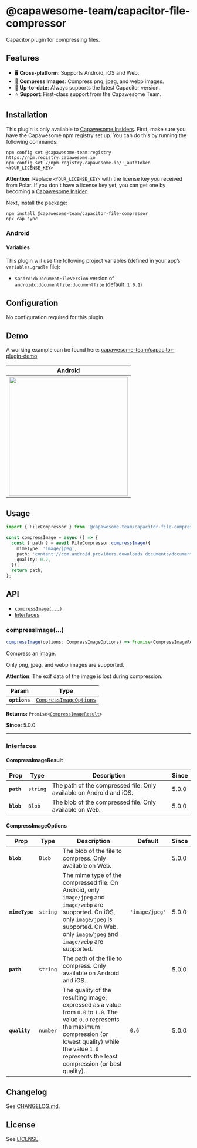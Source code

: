 # @capawesome-team/capacitor-file-compressor

Capacitor plugin for compressing files.

## Features

- 🖥️ **Cross-platform**: Supports Android, iOS and Web.
- 🌅 **Compress Images**: Compress png, jpeg, and webp images.
- 🔁 **Up-to-date**: Always supports the latest Capacitor version.
- ⭐️ **Support**: First-class support from the Capawesome Team.

## Installation

This plugin is only available to [Capawesome Insiders](https://capawesome.io/sponsors/insiders/). 
First, make sure you have the Capawesome npm registry set up.
You can do this by running the following commands:

```
npm config set @capawesome-team:registry https://npm.registry.capawesome.io
npm config set //npm.registry.capawesome.io/:_authToken <YOUR_LICENSE_KEY>
```

**Attention**: Replace `<YOUR_LICENSE_KEY>` with the license key you received from Polar. If you don't have a license key yet, you can get one by becoming a [Capawesome Insider](https://capawesome.io/sponsors/insiders/).

Next, install the package:

```
npm install @capawesome-team/capacitor-file-compressor
npx cap sync
```

### Android

#### Variables

This plugin will use the following project variables (defined in your app’s `variables.gradle` file):

- `$androidxDocumentFileVersion` version of `androidx.documentfile:documentfile` (default: `1.0.1`)

## Configuration

No configuration required for this plugin.

## Demo

A working example can be found here: [capawesome-team/capacitor-plugin-demo](https://github.com/capawesome-team/capacitor-plugin-demo)

| Android                                                                                                                             |
| ----------------------------------------------------------------------------------------------------------------------------------- |
| <img src="https://github.com/capawesome-team/capacitor-plugins/assets/13857929/24fa080e-327f-4a7e-afed-f2e7da82d5a7" width="324" /> |

## Usage

```typescript
import { FileCompressor } from '@capawesome-team/capacitor-file-compressor';

const compressImage = async () => {
  const { path } = await FileCompressor.compressImage({
    mimeType: 'image/jpeg',
    path: 'content://com.android.providers.downloads.documents/document/msf%3A1000000485',
    quality: 0.7,
  });
  return path;
};
```

## API

<docgen-index>

* [`compressImage(...)`](#compressimage)
* [Interfaces](#interfaces)

</docgen-index>

<docgen-api>
<!--Update the source file JSDoc comments and rerun docgen to update the docs below-->

### compressImage(...)

```typescript
compressImage(options: CompressImageOptions) => Promise<CompressImageResult>
```

Compress an image.

Only png, jpeg, and webp images are supported.

**Attention**: The exif data of the image is lost during compression.

| Param         | Type                                                                  |
| ------------- | --------------------------------------------------------------------- |
| **`options`** | <code><a href="#compressimageoptions">CompressImageOptions</a></code> |

**Returns:** <code>Promise&lt;<a href="#compressimageresult">CompressImageResult</a>&gt;</code>

**Since:** 5.0.0

--------------------


### Interfaces


#### CompressImageResult

| Prop       | Type                | Description                                                         | Since |
| ---------- | ------------------- | ------------------------------------------------------------------- | ----- |
| **`path`** | <code>string</code> | The path of the compressed file. Only available on Android and iOS. | 5.0.0 |
| **`blob`** | <code>Blob</code>   | The blob of the compressed file. Only available on Web.             | 5.0.0 |


#### CompressImageOptions

| Prop           | Type                | Description                                                                                                                                                                                                                    | Default                   | Since |
| -------------- | ------------------- | ------------------------------------------------------------------------------------------------------------------------------------------------------------------------------------------------------------------------------ | ------------------------- | ----- |
| **`blob`**     | <code>Blob</code>   | The blob of the file to compress. Only available on Web.                                                                                                                                                                       |                           | 5.0.0 |
| **`mimeType`** | <code>string</code> | The mime type of the compressed file. On Android, only `image/jpeg` and `image/webp` are supported. On iOS, only `image/jpeg` is supported. On Web, only `image/jpeg` and `image/webp` are supported.                          | <code>'image/jpeg'</code> | 5.0.0 |
| **`path`**     | <code>string</code> | The path of the file to compress. Only available on Android and iOS.                                                                                                                                                           |                           | 5.0.0 |
| **`quality`**  | <code>number</code> | The quality of the resulting image, expressed as a value from `0.0` to `1.0`. The value `0.0` represents the maximum compression (or lowest quality) while the value `1.0` represents the least compression (or best quality). | <code>0.6</code>          | 5.0.0 |

</docgen-api>

## Changelog

See [CHANGELOG.md](https://github.com/capawesome-team/capacitor-plugins/blob/main/packages/file-compressor/CHANGELOG.md).

## License

See [LICENSE](https://github.com/capawesome-team/capacitor-plugins/blob/main/packages/file-compressor/LICENSE).
